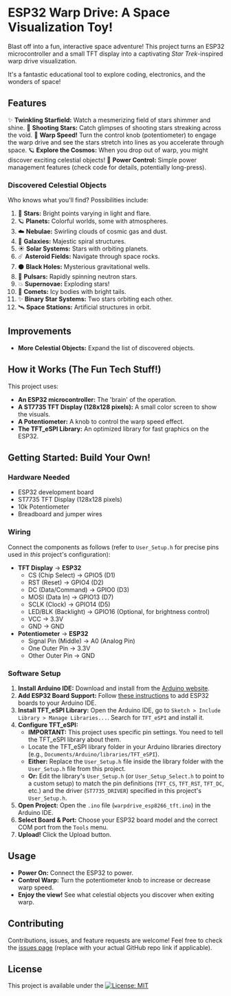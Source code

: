 # ESP32 Warp Drive: A Space Visualization Toy!



Blast off into a fun, interactive space adventure! This project turns an ESP32 microcontroller and a small TFT display into a captivating *Star Trek*-inspired warp drive visualization.

It's a fantastic educational tool to explore coding, electronics, and the wonders of space!

## Features

✨ **Twinkling Starfield:** Watch a mesmerizing field of stars shimmer and shine.
🌠 **Shooting Stars:** Catch glimpses of shooting stars streaking across the void.
🚀 **Warp Speed!** Turn the control knob (potentiometer) to engage the warp drive and see the stars stretch into lines as you accelerate through space.
🪐 **Explore the Cosmos:** When you drop out of warp, you might discover exciting celestial objects!
🔋 **Power Control:** Simple power management features (check code for details, potentially long-press).

### Discovered Celestial Objects

Who knows what you'll find? Possibilities include:

1.  🌟 **Stars:** Bright points varying in light and flare.
2.  🪐 **Planets:** Colorful worlds, some with atmospheres.
3.  ☁️ **Nebulae:** Swirling clouds of cosmic gas and dust.
4.  🌌 **Galaxies:** Majestic spiral structures.
5.  ☀️ **Solar Systems:** Stars with orbiting planets.
6.  ☄️ **Asteroid Fields:** Navigate through space rocks.
7.  ⚫ **Black Holes:** Mysterious gravitational wells.
8.  💫 **Pulsars:** Rapidly spinning neutron stars.
9.  💥 **Supernovae:** Exploding stars!
10. 🌠 **Comets:** Icy bodies with bright tails.
11. ✨ **Binary Star Systems:** Two stars orbiting each other.
12. 🛰️ **Space Stations:** Artificial structures in orbit.

## Improvements
*   **More Celestial Objects:** Expand the list of discovered objects.



## How it Works (The Fun Tech Stuff!)

This project uses:

*   **An ESP32 microcontroller:** The 'brain' of the operation.
*   **A ST7735 TFT Display (128x128 pixels):** A small color screen to show the visuals.
*   **A Potentiometer:** A knob to control the warp speed effect.
*   **The TFT_eSPI Library:** An optimized library for fast graphics on the ESP32.

## Getting Started: Build Your Own!

### Hardware Needed

*   ESP32 development board
*   ST7735 TFT Display (128x128 pixels)
*   10k Potentiometer
*   Breadboard and jumper wires

### Wiring

Connect the components as follows (refer to `User_Setup.h` for precise pins used in *this* project's configuration):

*   **TFT Display** -> **ESP32**
    *   CS (Chip Select) -> GPIO5 (D1)
    *   RST (Reset) -> GPIO4 (D2)
    *   DC (Data/Command) -> GPIO0 (D3)
    *   MOSI (Data In) -> GPIO13 (D7)
    *   SCLK (Clock) -> GPIO14 (D5)
    *   LED/BLK (Backlight) -> GPIO16 (Optional, for brightness control)
    *   VCC -> 3.3V
    *   GND -> GND
*   **Potentiometer** -> **ESP32**
    *   Signal Pin (Middle) -> A0 (Analog Pin)
    *   One Outer Pin -> 3.3V
    *   Other Outer Pin -> GND

### Software Setup

1.  **Install Arduino IDE:** Download and install from the [Arduino website](https://www.arduino.cc/en/software).
2.  **Add ESP32 Board Support:** Follow [these instructions](https://randomnerdtutorials.com/installing-the-esp32-board-in-arduino-ide-v2/) to add ESP32 boards to your Arduino IDE.
3.  **Install TFT_eSPI Library:** Open the Arduino IDE, go to `Sketch > Include Library > Manage Libraries...`. Search for `TFT_eSPI` and install it.
4.  **Configure TFT_eSPI:**
    *   **IMPORTANT:** This project uses specific pin settings. You need to tell the TFT_eSPI library about them.
    *   Locate the TFT_eSPI library folder in your Arduino libraries directory (e.g., `Documents/Arduino/libraries/TFT_eSPI`).
    *   **Either:** Replace the `User_Setup.h` file inside the library folder with the `User_Setup.h` file from this project.
    *   **Or:** Edit the library's `User_Setup.h` (or `User_Setup_Select.h` to point to a custom setup) to match the pin definitions (`TFT_CS`, `TFT_RST`, `TFT_DC`, etc.) and the driver (`ST7735_DRIVER`) specified in this project's `User_Setup.h`.
5.  **Open Project:** Open the `.ino` file (`warpdrive_esp8266_tft.ino`) in the Arduino IDE.
6.  **Select Board & Port:** Choose your ESP32 board model and the correct COM port from the `Tools` menu.
7.  **Upload!** Click the Upload button.

## Usage

*   **Power On:** Connect the ESP32 to power.
*   **Control Warp:** Turn the potentiometer knob to increase or decrease warp speed.
*   **Enjoy the view!** See what celestial objects you discover when exiting warp.

## Contributing

Contributions, issues, and feature requests are welcome! Feel free to check the [issues page](https://github.com/tejaspatell/warpdrive_esp8266_tft/issues) (replace with your actual GitHub repo link if applicable).

## License

This project is available under the [![License: MIT](https://img.shields.io/badge/License-MIT-yellow.svg)](https://opensource.org/licenses/MIT)
